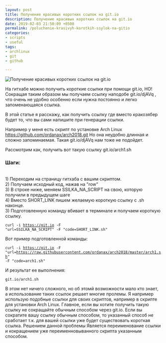 ```yaml
---
layout: post
title: Получение красивых коротких ссылок на git.io
description: Получение красивых коротких ссылок на git.io
date: 2019-02-03 21:50:09 +0500
permalink: /poluchenie-krasivyh-korotkih-ssylok-na-gitio
categories: 
- scripts
- useful
tags:
- archlinux
- git
- github

---
```

<p><img alt="Получение красивых коротких ссылок на git.io" class="post-image rounded" src="https://ordanax.github.io/img/poluchenie-krasivyh-korotkih-ssylok-na-gitio.png" /></p>На гитхабе можно получить короткие ссылки при помощи git.io, НО! Сокращая таким образом мы получаем ссылку наподобе git.io/djAVq , что очень не удобно особенно если нужна постоянно и легко запоменающаяся ссылка.

В этой статье я расскажу, как получить ссылку где вместо кракозябер будет то, что вы сами напишите при генерации ссылки.

Например у меня есть скрипт по установке Arch Linux https://github.com/ordanax/arch2018.git Но она неудобно длинная и сложно запоминаемая. Такая git.io/djAVq нам тоже не подойдет. 

Рассмотрим как, получить вот такую ссылку git.io/arch1.sh


<h3 class="font-weight-bold">Шаги:</h3>
<br>1) Переходим на страницу гитхаба с вашим скриптом.
<br>2) Получаем исходный код, нажав на "row" 
<br>3) В строке ниже, меняем SSILKA_NA_SCRIPT на свою, которую получили в предыдущем шаге
<br>4) Вместо SHORT_LINK пишем желаемую короткую ссылку с .sh наконце.
<br>3) Подготовленную команду вбивает в терминале и получаем короткую ссылку.


<code>curl -i https://git.io -F "url=SSILKA_NA_SCRIPT" -F "code=SHORT_LINK.sh"</code>


<p>Вот пример подготовленной команды:</p>

<code>curl -i https://git.io -F "url=https://raw.githubusercontent.com/ordanax/arch2018/master/arch1.sh" -F "code=arch1.sh"</code>


<p>И результат ее выполнения:</p>

<code>git.io/arch1.sh</code>


В этом нет ничего сложного, но об этомй возможности мало кто знает, а использование таких ссылок решает многие пролемы. Я например использую подобные ссылки для своих скриптов, например в скрипте для установки Arch Linux.
Главное, если вы хотите получить такую ссылку не сокращайте обычным способом через git.io. Если вы сократите вашу ссылку обычным способом, то указанный способ не сработает т.к. для вашей ссылки уже будет существовать короткая ссылка. Решением данной проблемы Является переименование ссылки и кокращением уже переименновыванного скрипта указанным способом.    